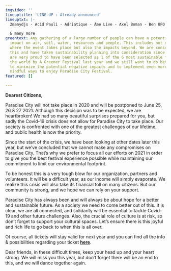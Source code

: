 ```yaml
---
imgvideo: ''
lineuptitle: 'LINE-UP : Already announced'
lineuptxt: |-
  2manydjs - Acid Pauli - Adriatique - Âme Live - Axel Boman - Ben UFO - Ceephax Acid Crew Live - Charlotte Adigéry - Courtesy - Dan Shake - Edward - Hunee - Innellea Live - Jaguar Jaguar - Kalabrese & Rumpelorchester - Kerri Chandler - KiNK Live - Kruder & Dorfmeister - Leafar Legov Live - Levon Vincent - Lola Haro - Map.ache Live - Max Cooper Live - Mézigue - Move D - Mr. G Live - Nico Morano - Or:la - Ry X & Frank Wiedemann present Howling - Trikk - Vril Live

  & many more
greentext: Any gathering of a large number of people can have a potential negative
  impact on air, soil, water, resources and people. This includes not only the location
  where the event takes place but also the impacts beyond. We are conscious about
  this and have taken sustainability planning into consideration since day one. We
  are very proud to have been selected as 1 of the 6 most sustainable festivals in
  the world by A Greener Festival last year and we still want to do better. We promise
  to minimize the potential negative impacts and to implement even more ecologically
  mindful ways to enjoy Paradise City Festival.
featured: []

---
```

**Dearest Citizens,**

Paradise City will not take place in 2020 and will be postponed to June 25, 26 & 27 2021. Although this decision was to be expected, we are heartbroken! We had so many beautiful surprises prepared for you, but sadly the Covid-19 crisis does not allow for Paradise City to take place. Our society is confronted with one of the greatest challenges of our lifetime, and public health is now the priority.

Since the start of the crisis, we have been looking at other dates later this year, but we’ve concluded that we cannot make any compromises on Paradise City. That’s why we prefer to focus all our efforts on 2021 in order to give you the best festival experience possible while maintaining our commitment to limit our environmental footprint.

To be honest this is a very tough blow for our organization, partners and volunteers. It will be a difficult year, as our income will simply evaporate. We realize this crisis will also take its financial toll on many citizens. But our community is strong, and we hope we can rely on your support.

Paradise City has always been and will always be about hope for a better and sustainable future. As a society we need to come better out of this. It is clear, we are all connected, and solidarity will be essential to tackle Covid-19 and other future challenges. Also, the crucial role of culture is at risk, so don’t forget to support your cultural spaces. Let’s ensure there is this joyful and rich life to go back to when this is all over.

Of course, all tickets will stay valid for next year and you can find all the info & possibilities regarding your ticket [**here**](https://paradisecity.be/covid-19-update/).

Dear friends, in these difficult times, keep your head up and your heart strong. We will miss you this year, but don’t forget there will be an end to this, and we will dance together again.